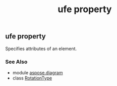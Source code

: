 ﻿---
title: ufe property
second_title: Aspose.Diagram for Python via .NET API References
description: 
type: docs
weight: 30
url: /python-net/aspose.diagram/rotationtype/ufe/
is_root: false
---

## ufe property


Specifies attributes of an element.

### See Also
* module [aspose.diagram](../../)
* class [RotationType](/diagram/python-net/aspose.diagram/rotationtype)
